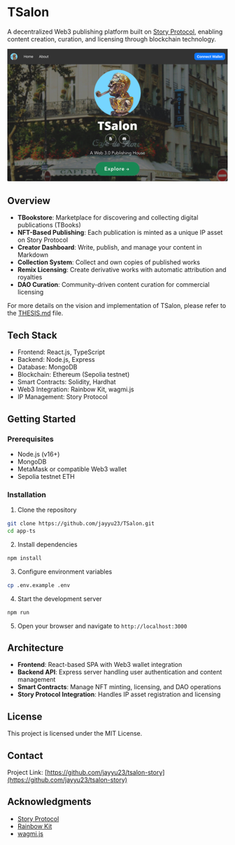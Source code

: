 # TSalon

A decentralized Web3 publishing platform built on [Story Protocol](https://www.story.foundation/), enabling content creation, curation, and licensing through blockchain technology.

![TSalon Platform](/readme-images/MUd_Image_1.png)

## Overview

- **TBookstore**: Marketplace for discovering and collecting digital publications (TBooks)
- **NFT-Based Publishing**: Each publication is minted as a unique IP asset on Story Protocol
- **Creator Dashboard**: Write, publish, and manage your content in Markdown
- **Collection System**: Collect and own copies of published works
- **Remix Licensing**: Create derivative works with automatic attribution and royalties
- **DAO Curation**: Community-driven content curation for commercial licensing

For more details on the vision and implementation of TSalon, please refer to the [THESIS.md](THESIS.md) file.

## Tech Stack

- Frontend: React.js, TypeScript
- Backend: Node.js, Express
- Database: MongoDB
- Blockchain: Ethereum (Sepolia testnet)
- Smart Contracts: Solidity, Hardhat
- Web3 Integration: Rainbow Kit, wagmi.js
- IP Management: Story Protocol

## Getting Started

### Prerequisites

- Node.js (v16+)
- MongoDB
- MetaMask or compatible Web3 wallet
- Sepolia testnet ETH

### Installation

1. Clone the repository

```bash
git clone https://github.com/jayyu23/TSalon.git
cd app-ts
```

2. Install dependencies

```bash
npm install
```

3. Configure environment variables

```bash
cp .env.example .env
```

4. Start the development server

```bash
npm run
```

5. Open your browser and navigate to `http://localhost:3000`

## Architecture

- **Frontend**: React-based SPA with Web3 wallet integration
- **Backend API**: Express server handling user authentication and content management
- **Smart Contracts**: Manage NFT minting, licensing, and DAO operations
- **Story Protocol Integration**: Handles IP asset registration and licensing

## License

This project is licensed under the MIT License.

## Contact

Project Link: [https://github.com/jayyu23/tsalon-story](https://github.com/jayyu23/tsalon-story)

## Acknowledgments

- [Story Protocol](https://www.story.foundation/)
- [Rainbow Kit](https://www.rainbowkit.com/)
- [wagmi.js](https://wagmi.sh/)